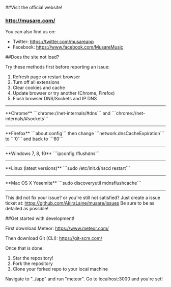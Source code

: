 ##Visit the official website!

### http://musare.com/

You can also find us on:
* Twitter: https://twitter.com/musareapp
* Facebook: https://www.facebook.com/MusareMusic

##Does the site not load?

Try these methods first before reporting an issue:

1. Refresh page or restart browser
2. Turn off all extensions
3. Clear cookies and cache
4. Update browser or try another (Chrome, Firefox)
5. Flush browser DNS/Sockets and IP DNS
<hr>
**Chrome**
```chrome://net-internals/#dns``` and ```chrome://net-internals/#sockets```
<hr>
**Firefox**
```about:config``` then change ```network.dnsCacheExpiration``` to ```0``` and back to ```60```
<hr>
**Windows 7, 8, 10**
```ipconfig /flushdns```
<hr>
**Linux (latest versions)**
```sudo /etc/init.d/nscd restart```
<hr>
**Mac OS X Yosemite**
```sudo discoveryutil mdnsflushcache```
<hr>

This did not fix your issue? or you're still not satisfied? Just create a issue ticket at:
https://github.com/AkiraLaine/musare/issues
Be sure to be as detailed as possible!

##Get started with development!

First download Meteor: https://www.meteor.com/

Then download Git (CLI): https://git-scm.com/

Once that is done:
 1. Star the repository!
 2. Fork the repository
 3. Clone your forked repo to your local machine

Navigate to "../app" and run "meteor". Go to localhost:3000 and you're set!
